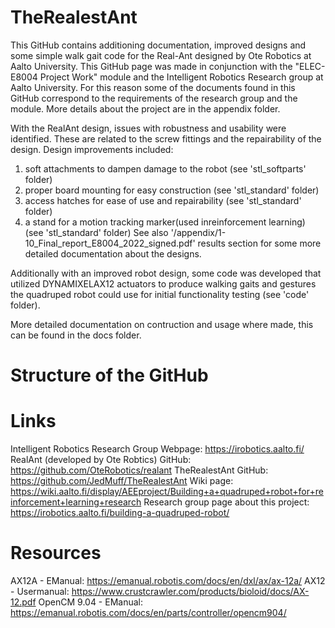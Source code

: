 TheRealestAnt
=======
This GitHub contains additioning documentation, improved designs and some simple walk gait code for the Real-Ant designed by Ote Robotics at Aalto University. This GitHub page was made in conjunction with the "ELEC-E8004 Project Work" module and the Intelligent Robotics Research group at Aalto University. For this reason some of the documents found in this GitHub correspond to the requirements of the research group and the module. More details about the project are in the appendix folder.

With the RealAnt design, issues with robustness and usability were identified. These are related to the screw fittings and the repairability of the design. Design improvements included:
1. soft attachments to dampen damage to the robot (see 'stl_softparts' folder)
2. proper board mounting for easy construction (see 'stl_standard' folder)
3. access hatches for ease of use and repairability (see 'stl_standard' folder)
4. a stand for a motion tracking marker(used inreinforcement learning) (see 'stl_standard' folder)
See also '/appendix/1-10_Final_report_E8004_2022_signed.pdf' results section for some more detailed documentation about the designs.

Additionally with an improved robot design, some code was developed that utilized DYNAMIXELAX12 actuators to produce walking gaits and gestures the quadruped robot could use for initial functionality testing (see 'code' folder). 

More detailed documentation on contruction and usage where made, this can be found in the docs folder.

# Structure of the GitHub

# Links
Intelligent Robotics Research Group Webpage: https://irobotics.aalto.fi/ 
RealAnt (developed by Ote Robtics) GitHub: https://github.com/OteRobotics/realant
TheRealestAnt GitHub: https://github.com/JedMuff/TheRealestAnt
Wiki page: https://wiki.aalto.fi/display/AEEproject/Building+a+quadruped+robot+for+reinforcement+learning+research
Research group page about this project: https://irobotics.aalto.fi/building-a-quadruped-robot/

# Resources
AX12A - EManual: https://emanual.robotis.com/docs/en/dxl/ax/ax-12a/
AX12 - Usermanual: https://www.crustcrawler.com/products/bioloid/docs/AX-12.pdf
OpenCM 9.04 - EManual: https://emanual.robotis.com/docs/en/parts/controller/opencm904/